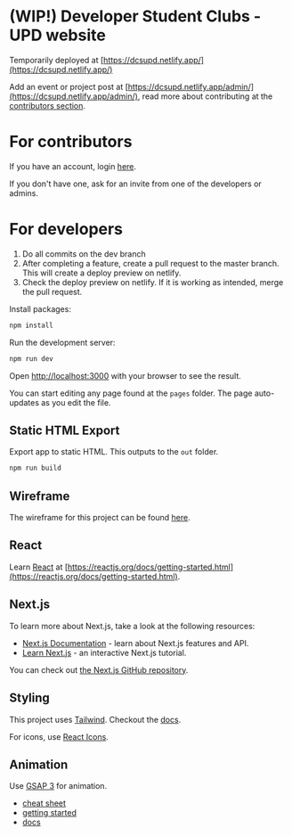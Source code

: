 # (WIP!) Developer Student Clubs - UPD website

Temporarily deployed at [https://dcsupd.netlify.app/](https://dcsupd.netlify.app/)

Add an event or project post at [https://dcsupd.netlify.app/admin/](https://dcsupd.netlify.app/admin/), read more about contributing at the [contributors section](#for-contributors).

# For contributors

If you have an account, login [here](https://dcsupd.netlify.app/admin/).

If you don't have one, ask for an invite from one of the developers or admins.

# For developers

1. Do all commits on the dev branch
2. After completing a feature, create a pull request to the master branch. This will create a deploy preview on netlify.
3. Check the deploy preview on netlify. If it is working as intended, merge the pull request.

Install packages:

```bash
npm install
```

Run the development server:

```bash
npm run dev
```

Open [http://localhost:3000](http://localhost:3000) with your browser to see the result.

You can start editing any page found at the `pages` folder. The page auto-updates as you edit the file.

## Static HTML Export
Export app to static HTML. This outputs to the `out` folder.

```bash
npm run build
```

## Wireframe
The wireframe for this project can be found [here](https://www.figma.com/file/VLKIQqE9Vb1W9A3t3NWgAb/DSC-Website-UI-Final-Submission?node-id=0%3A1).

## React
Learn [React](https://reactjs.org/) at [https://reactjs.org/docs/getting-started.html](https://reactjs.org/docs/getting-started.html).

## Next.js
To learn more about Next.js, take a look at the following resources:

- [Next.js Documentation](https://nextjs.org/docs) - learn about Next.js features and API.
- [Learn Next.js](https://nextjs.org/learn) - an interactive Next.js tutorial.

You can check out [the Next.js GitHub repository](https://github.com/vercel/next.js/).

## Styling
This project uses [Tailwind](https://tailwindcss.com/). Checkout the [docs](https://tailwindcss.com/docs).

For icons, use [React Icons](https://react-icons.github.io/react-icons/).

## Animation
Use [GSAP 3](https://greensock.com/) for animation. 
- [cheat sheet](https://greensock.com/cheatsheet/)
- [getting started](https://greensock.com/get-started/)
- [docs](https://greensock.com/docs/)